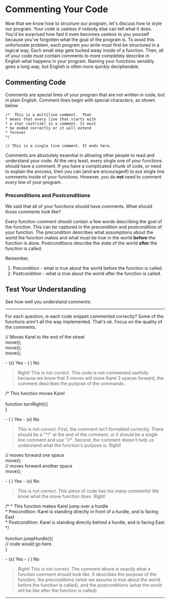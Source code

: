# Commenting Your Code
Now that we know how to structure our program, let's discuss how to style our program.  Your code is useless if nobody else can tell what it does.  You'd be surprised how fast it even becomes useless to you yourself because you've forgotten what the goal of the program is. To avoid this unfortunate problem, each program you write must first be structured in a logical way.  Each small step gets tucked away inside of a function.  Then, all of your code must contain comments to more completely describe in English what happens in your program.  Naming your functions sensibly goes a long way, but English is often more quickly decipherable.  


## Commenting Code
Comments are special lines of your program that are not written in code, but in plain English.  Comment lines begin with special characters, as shown below

```
/*  This is a multiline comment.  That
* means that every line that starts with
* a star (astrisk) is a comment. It must
* be ended correctly or it will extend
* forever
*/

// This is a single line comment. It ends here.

```
Comments are absolutely essential in allowing other people to read and understand your code.  At the very least, every single one of your functions should have a comment.  If you have a complicated chunk of code, or need to explain the process, then you can (and are encouraged!) to put single line comments inside of your functions.  However, you do **not** need to comment *every* line of your program.  


### Preconditions and Postconditions
We said that all of your functions should have comments.  What should those comments look like?  

Every function comment should contain a few words describing the goal of the function.  This can be captured in the  precondition and postcondition of your function.  The precondition describes what assumptions about the world the function makes and what must be true in the world **before** the function is done.  Postconditions describe the state of the world **after** the function is called. 

Remember, 
1. Precondition - what is true about the world before the function is called
2. Postcondition - what is true about the world after the function is called.


##  Test Your Understanding
See how well you understand comments:

---
<p>
For each question, is each code snippet commented correctly?  Some of the functions aren't all the way implemented.  That's ok.  Focus on the quality of the comments.
</p>
<p>
// Moves Karel to the end of the street </br>
move(); </br>
move(); </br>
move(); </br>
</p>
- (x) Yes
- ( ) No

> Right!
> This is not correct.  This code is not commented usefully because we know that 3 moves will move Karel 3 spaces forward, the comment describes the purpose of the commands. 

<p>
/*
This function moves Karel </br>
</br>
function turnRight(){ </br>
} </br>
</p>
- ( ) Yes
- (x) No

> This is not correct.  First, the comment isn't formatted correctly.  There should be a "*/" at the end of the comment, or it should be a single line comment and use "//".  Second, the comment doesn't help us understand what the function's purpose is.
> Right! 

<p>
// moves forward one space </br>
move(); </br>
// moves forward another space </br>
move(); </br>
</p>
- ( ) Yes
- (x) No

> This is not correct.  This piece of code has too many comments!  We know what the move function does.
> Right! 

<p>
/*
* This function makes Karel jump over a hurdle </br>
* Precondition: Karel is standing directly in front of a hurdle, and is facing East </br>
* Postcondition: Karel is standing directly behind a hurdle, and is facing East </br>
*/ </br>
</br>
function jumpHurdle(){ </br>
    // code would go here. </br>
} </br>
</p>
- (x) Yes
- ( ) No

> Right!
> This is not correct.  The comment above is exactly what a function comment should look like.  It describes the purpose of the function, the preconditions (what we assume is true about the world before the function is called), and the postconditions (what the world will be like after the function is called) 

---
